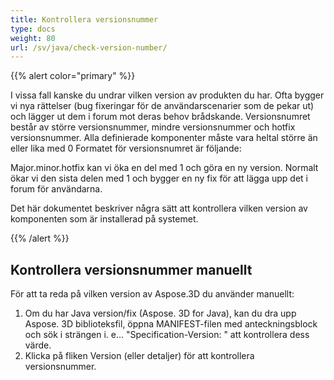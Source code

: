 ```yaml
---
title: Kontrollera versionsnummer
type: docs
weight: 80
url: /sv/java/check-version-number/
---
```

{{% alert color="primary" %}}

I vissa fall kanske du undrar vilken version av produkten du har. Ofta bygger vi nya rättelser (bug fixeringar för de användarscenarier som de pekar ut) och lägger ut dem i forum mot deras behov brådskande. Versionsnumret består av större versionsnummer, mindre versionsnummer och hotfix versionsnummer. Alla definierade komponenter måste vara heltal större än eller lika med 0 Formatet för versionsnumret är följande:

Major.minor.hotfix kan vi öka en del med 1 och göra en ny version. Normalt ökar vi den sista delen med 1 och bygger en ny fix för att lägga upp det i forum för användarna.

Det här dokumentet beskriver några sätt att kontrollera vilken version av komponenten som är installerad på systemet.

{{% /alert %}}

##  **Kontrollera versionsnummer manuellt**

För att ta reda på vilken version av Aspose.3D du använder manuellt:

1. Om du har Java version/fix (Aspose. 3D for Java), kan du dra upp Aspose. 3D biblioteksfil, öppna MANIFEST-filen med anteckningsblock och sök i strängen i. e... "Specification-Version: " att kontrollera dess värde.
1. Klicka på fliken Version (eller detaljer) för att kontrollera versionsnummer.

